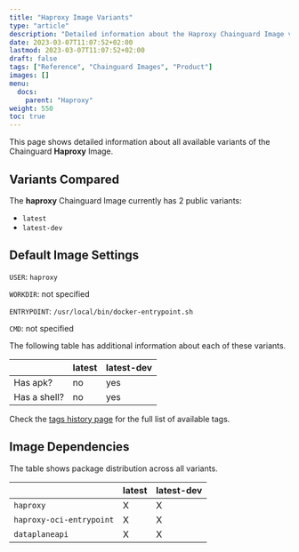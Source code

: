 ```yaml
---
title: "Haproxy Image Variants"
type: "article"
description: "Detailed information about the Haproxy Chainguard Image variants"
date: 2023-03-07T11:07:52+02:00
lastmod: 2023-03-07T11:07:52+02:00
draft: false
tags: ["Reference", "Chainguard Images", "Product"]
images: []
menu:
  docs:
    parent: "Haproxy"
weight: 550
toc: true
---
```


This page shows detailed information about all available variants of the Chainguard **Haproxy** Image.

## Variants Compared
The **haproxy** Chainguard Image currently has 2 public variants: 

- `latest`
- `latest-dev`

## Default Image Settings
`USER`:		`haproxy`

`WORKDIR`:	not specified

`ENTRYPOINT`:	`/usr/local/bin/docker-entrypoint.sh`

`CMD`:		not specified

The following table has additional information about each of these variants.

|              | latest | latest-dev |
|--------------|--------|------------|
| Has apk?     | no     | yes        |
| Has a shell? | no     | yes        |

Check the [tags history page](/chainguard/chainguard-images/reference/haproxy/tags_history/) for the full list of available tags.
## Image Dependencies
The table shows package distribution across all variants.

|                          | latest | latest-dev |
|--------------------------|--------|------------|
| `haproxy`                | X      | X          |
| `haproxy-oci-entrypoint` | X      | X          |
| `dataplaneapi`           | X      | X          |
